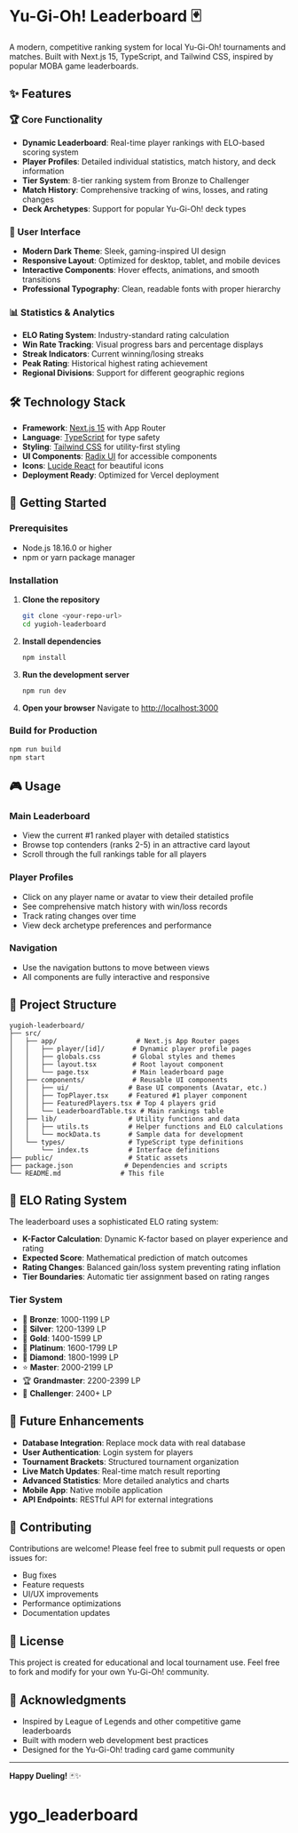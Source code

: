# Yu-Gi-Oh! Leaderboard 🃏

A modern, competitive ranking system for local Yu-Gi-Oh! tournaments and matches. Built with Next.js 15, TypeScript, and Tailwind CSS, inspired by popular MOBA game leaderboards.

## ✨ Features

### 🏆 Core Functionality
- **Dynamic Leaderboard**: Real-time player rankings with ELO-based scoring system
- **Player Profiles**: Detailed individual statistics, match history, and deck information
- **Tier System**: 8-tier ranking system from Bronze to Challenger
- **Match History**: Comprehensive tracking of wins, losses, and rating changes
- **Deck Archetypes**: Support for popular Yu-Gi-Oh! deck types

### 🎨 User Interface
- **Modern Dark Theme**: Sleek, gaming-inspired UI design
- **Responsive Layout**: Optimized for desktop, tablet, and mobile devices
- **Interactive Components**: Hover effects, animations, and smooth transitions
- **Professional Typography**: Clean, readable fonts with proper hierarchy

### 📊 Statistics & Analytics
- **ELO Rating System**: Industry-standard rating calculation
- **Win Rate Tracking**: Visual progress bars and percentage displays
- **Streak Indicators**: Current winning/losing streaks
- **Peak Rating**: Historical highest rating achievement
- **Regional Divisions**: Support for different geographic regions

## 🛠️ Technology Stack

- **Framework**: [Next.js 15](https://nextjs.org/) with App Router
- **Language**: [TypeScript](https://www.typescriptlang.org/) for type safety
- **Styling**: [Tailwind CSS](https://tailwindcss.com/) for utility-first styling
- **UI Components**: [Radix UI](https://www.radix-ui.com/) for accessible components
- **Icons**: [Lucide React](https://lucide.dev/) for beautiful icons
- **Deployment Ready**: Optimized for Vercel deployment

## 🚀 Getting Started

### Prerequisites
- Node.js 18.16.0 or higher
- npm or yarn package manager

### Installation

1. **Clone the repository**
   ```bash
   git clone <your-repo-url>
   cd yugioh-leaderboard
   ```

2. **Install dependencies**
   ```bash
   npm install
   ```

3. **Run the development server**
   ```bash
   npm run dev
   ```

4. **Open your browser**
   Navigate to [http://localhost:3000](http://localhost:3000)

### Build for Production
```bash
npm run build
npm start
```

## 🎮 Usage

### Main Leaderboard
- View the current #1 ranked player with detailed statistics
- Browse top contenders (ranks 2-5) in an attractive card layout
- Scroll through the full rankings table for all players

### Player Profiles
- Click on any player name or avatar to view their detailed profile
- See comprehensive match history with win/loss records
- Track rating changes over time
- View deck archetype preferences and performance

### Navigation
- Use the navigation buttons to move between views
- All components are fully interactive and responsive

## 📁 Project Structure

```
yugioh-leaderboard/
├── src/
│   ├── app/                    # Next.js App Router pages
│   │   ├── player/[id]/       # Dynamic player profile pages
│   │   ├── globals.css        # Global styles and themes
│   │   ├── layout.tsx         # Root layout component
│   │   └── page.tsx           # Main leaderboard page
│   ├── components/            # Reusable UI components
│   │   ├── ui/               # Base UI components (Avatar, etc.)
│   │   ├── TopPlayer.tsx     # Featured #1 player component
│   │   ├── FeaturedPlayers.tsx # Top 4 players grid
│   │   └── LeaderboardTable.tsx # Main rankings table
│   ├── lib/                  # Utility functions and data
│   │   ├── utils.ts          # Helper functions and ELO calculations
│   │   └── mockData.ts       # Sample data for development
│   └── types/                # TypeScript type definitions
│       └── index.ts          # Interface definitions
├── public/                   # Static assets
├── package.json             # Dependencies and scripts
└── README.md               # This file
```

## 🧮 ELO Rating System

The leaderboard uses a sophisticated ELO rating system:

- **K-Factor Calculation**: Dynamic K-factor based on player experience and rating
- **Expected Score**: Mathematical prediction of match outcomes
- **Rating Changes**: Balanced gain/loss system preventing rating inflation
- **Tier Boundaries**: Automatic tier assignment based on rating ranges

### Tier System
- 🥉 **Bronze**: 1000-1199 LP
- 🥈 **Silver**: 1200-1399 LP  
- 🥇 **Gold**: 1400-1599 LP
- 💎 **Platinum**: 1600-1799 LP
- 💠 **Diamond**: 1800-1999 LP
- ⭐ **Master**: 2000-2199 LP
- 🏆 **Grandmaster**: 2200-2399 LP
- 👑 **Challenger**: 2400+ LP

## 🎯 Future Enhancements

- **Database Integration**: Replace mock data with real database
- **User Authentication**: Login system for players
- **Tournament Brackets**: Structured tournament organization
- **Live Match Updates**: Real-time match result reporting
- **Advanced Statistics**: More detailed analytics and charts
- **Mobile App**: Native mobile application
- **API Endpoints**: RESTful API for external integrations

## 🤝 Contributing

Contributions are welcome! Please feel free to submit pull requests or open issues for:
- Bug fixes
- Feature requests
- UI/UX improvements
- Performance optimizations
- Documentation updates

## 📄 License

This project is created for educational and local tournament use. Feel free to fork and modify for your own Yu-Gi-Oh! community.

## 🙏 Acknowledgments

- Inspired by League of Legends and other competitive game leaderboards
- Built with modern web development best practices
- Designed for the Yu-Gi-Oh! trading card game community

---

**Happy Dueling!** 🃏✨
# ygo_leaderboard
